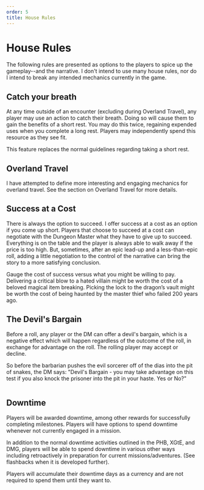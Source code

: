 ```yaml
---
order: 5
title: House Rules
---
```


# House Rules
The following rules are presented as options to the players to spice up the gameplay--and the narrative. I don't intend to use many house rules, nor do I intend to break any intended mechanics currently in the game.

## Catch your breath

At any time outside of an encounter (excluding during Overland Travel), any player may use an action to catch their breath. Doing so will cause them to gain the benefits of a short rest. You may do this twice, regaining expended uses when you complete a long rest. Players may independently spend this resource as they see fit.

This feature replaces the normal guidelines regarding taking a short rest.

## Overland Travel

I have attempted to define more interesting and engaging mechanics for overland travel. See the section on Overland Travel for more details.

## Success at a Cost

There is always the option to succeed. I offer success at a cost as an option if you come up short. Players that choose to succeed at a cost can negotiate with the Dungeon Master what they have to give up to succeed. Everything is on the table and the player is always able to walk away if the price is too high. But, sometimes, after an epic lead-up and a less-than-epic roll, adding a little negotiation to the control of the narrative can bring the story to a more satisfying conclusion.

Gauge the cost of success versus what you might be willing to pay. Delivering a critical blow to a hated villain might be worth the cost of a beloved magical item breaking. Picking the lock to the dragon’s vault might be worth the cost of being haunted by the master thief who failed 200 years ago.

## The Devil's Bargain
Before a roll, any player or the DM can offer a devil's bargain, which is a negative effect which will happen regardless of the outcome of the roll, in exchange for advantage on the roll. The rolling player may accept or decline.

So before the barbarian pushes the evil sorcerer off of the dias into the pit of snakes, the DM says: "Devil's Bargain - you may take advantage on this test if you also knock the prisoner into the pit in your haste. Yes or No?"

```
```

## Downtime
Players will be awarded downtime, among other rewards for successfully completing milestones. Players will have options to spend downtime whenever not currently engaged in a mission.

In addition to the normal downtime activities outlined in the PHB, XGtE, and DMG, players will be able to spend downtime in various other ways including retroactively in preparation for current missions/adventures. (See flashbacks when it is developed further).

Players will accumulate their downtime days as a currency and are not required to spend them until they want to.
